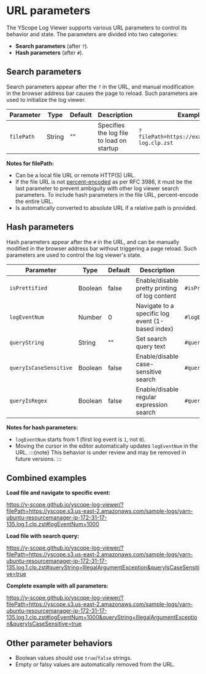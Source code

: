 # URL parameters

The YScope Log Viewer supports various URL parameters to control its behavior and state. The 
parameters are divided into two categories:

- **Search parameters** (after `?`).
- **Hash parameters** (after `#`).

## Search parameters

Search parameters appear after the `?` in the URL, and manual modification in the browser address
bar causes the page to reload. Such parameters are used to initialize the log viewer.

| Parameter | Type | Default | Description | Example                                         |
|-----------|------|---------|-------------|-------------------------------------------------|
| `filePath` | String | "" | Specifies the log file to load on startup | `?filePath=https://example.com/app-log.clp.zst` |

**Notes for filePath:**
- Can be a local file URL or remote HTTP(S) URL.
- If the file URL is not [percent-encoded][rfc-3986-percent-encoding] as per RFC 3986, it must be
  the last parameter to prevent ambiguity with other log viewer search parameters. To include hash
  parameters in the file URL, percent-encode the entire URL.
- Is automatically converted to absolute URL if a relative path is provided.

## Hash parameters

Hash parameters appear after the `#` in the URL, and can be manually modified in the browser address
bar without triggering a page reload. Such parameters are used to control the log viewer's state.

| Parameter | Type | Default | Description | Example |
|-----------|------|---------|-------------|---------|
| `isPrettified` | Boolean | false | Enable/disable pretty printing of log content | `#isPrettified=true` |
| `logEventNum` | Number | 0 | Navigate to a specific log event (1-based index) | `#logEventNum=1542` |
| `queryString` | String | "" | Set search query text | `#queryString=error+database` |
| `queryIsCaseSensitive` | Boolean | false | Enable/disable case-sensitive search | `#queryIsCaseSensitive=true` |
| `queryIsRegex` | Boolean | false | Enable/disable regular expression search | `#queryIsRegex=true` |

**Notes for hash parameters:**
- `logEventNum` starts from 1 (first log event is `1`, not `0`).
- Moving the cursor in the editor automatically updates `logEventNum` in the URL.
  :::{note}
  This behavior is under review and may be removed in future versions.
  :::

## Combined examples

**Load file and navigate to specific event:**

https://y-scope.github.io/yscope-log-viewer/?filePath=https://yscope.s3.us-east-2.amazonaws.com/sample-logs/yarn-ubuntu-resourcemanager-ip-172-31-17-135.log.1.clp.zst#logEventNum=1000

**Load file with search query:**

https://y-scope.github.io/yscope-log-viewer/?filePath=https://yscope.s3.us-east-2.amazonaws.com/sample-logs/yarn-ubuntu-resourcemanager-ip-172-31-17-135.log.1.clp.zst#queryString=IllegalArgumentException&queryIsCaseSensitive=true

**Complete example with all parameters:**

https://y-scope.github.io/yscope-log-viewer/?filePath=https://yscope.s3.us-east-2.amazonaws.com/sample-logs/yarn-ubuntu-resourcemanager-ip-172-31-17-135.log.1.clp.zst#logEventNum=1000&queryString=IllegalArgumentException&queryIsCaseSensitive=true

## Other parameter behaviors

- Boolean values should use `true`/`false` strings.
- Empty or falsy values are automatically removed from the URL.


[rfc-3986-percent-encoding]: https://datatracker.ietf.org/doc/html/rfc3986#section-2.1
